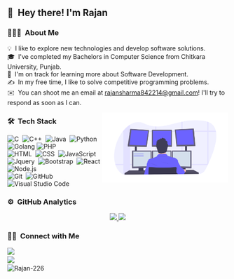 ## 👋 &nbsp;Hey there! I'm Rajan
### 👨🏻‍💻 &nbsp;About Me
💡 &nbsp;I like to explore new technologies and develop software solutions.\
🎓 &nbsp;I've completed my Bachelors in Computer Science from Chitkara University, Punjab.\
🌱 &nbsp;I'm on track for learning more about Software Development.\
✍️ &nbsp;In my free time, I like to solve competitive programming problems.\
✉️ &nbsp;You can shoot me an email at rajansharma842214@gmail.com! I'll try to respond as soon as I can.

<img height="160em" align="right" src="https://github.com/Rajan-226/Rajan-226/blob/main/Programmer.png">

### 🛠 &nbsp;Tech Stack

![C](https://img.shields.io/badge/-C-333333?style=flat&logo=C&logoColor=#A8B9CC)
&nbsp;![C++](https://img.shields.io/badge/-C++-333333?style=flat&logo=C%2B%2B&logoColor=00599C)&nbsp;
![Java](https://img.shields.io/badge/-Java-333333?style=flat&logo=Java&logoColor=FFA518)&nbsp;
![Python](https://img.shields.io/badge/-Python-333333?style=flat&logo=python&logoColor=#3776AB)
![Golang](https://img.shields.io/badge/-Golang-333333?style=flat&logo=go&logoColor=00ADD8)
![PHP](https://img.shields.io/badge/-PHP-333333?style=flat&logo=PHP&logoColor=8993be)\
![HTML](https://img.shields.io/badge/-HTML-333333?style=flat&logo=HTML5)&nbsp;
![CSS](https://img.shields.io/badge/-CSS-333333?style=flat&logo=CSS3&logoColor=1572B6)&nbsp;
![JavaScript](https://img.shields.io/badge/-JavaScript-333333?style=flat&logo=javascript)&nbsp;
![Jquery](https://img.shields.io/badge/-Jquery-333333?style=flat&logo=Jquery&logoColor=0769ad)&nbsp;
![Bootstrap](https://img.shields.io/badge/-Bootstrap-333333?style=flat&logo=bootstrap&logoColor=563D7C)&nbsp;
![React](https://img.shields.io/badge/-React-333333?style=flat&logo=React&logoColor=light-blue)&nbsp;
![Node.js](https://img.shields.io/badge/-Node.js-333333?style=flat&logo=node.js)\
![Git](https://img.shields.io/badge/-Git-333333?style=flat&logo=git)&nbsp;
![GitHub](https://img.shields.io/badge/-GitHub-333333?style=flat&logo=github)&nbsp;
![Visual Studio Code](https://img.shields.io/badge/-Visual%20Studio%20Code-333333?style=flat&logo=visual-studio-code&logoColor=007ACC)&nbsp;

### ⚙️ &nbsp;GitHub Analytics

<p align="center">
<a href="https://github.com/Rajan-226">
  <img height="160em" src="https://github-readme-stats-eight-theta.vercel.app/api?username=Rajan-226&show_icons=true&theme=vue-dark&include_all_commits=true&count_private=true" />
<img height="160em" src="https://github-readme-stats-eight-theta.vercel.app/api/top-langs/?username=Rajan-226&layout=compact&exclude_lang=java+r&theme=vue-dark" />
</a>
</p>

### 🤝🏻 &nbsp;Connect with Me

<p>
<a href="https://www.linkedin.com/in/rajan226/"><img src="https://img.shields.io/badge/-Rajan%20Sharma-0077B5?style=flat-square&logo=Linkedin&logoColor=white"/></a><br>
<a href="mailto:rajansharma842214@gmail.com"><img src="https://img.shields.io/badge/-rajansharma842214@gmail.com-D14836?style=flat-square&logo=Gmail&logoColor=white"/></a><br>
<img src="https://komarev.com/ghpvc/?username=Rajan-226&label=Profile%20views&color=0e75b6&style=flat" alt="Rajan-226" /> 
</p>
